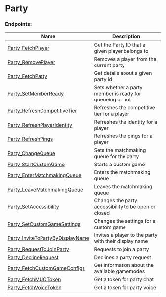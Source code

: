 <!--

This file is automatically generated!
Do not edit it directly!
See https://github.com/techchrism/valorant-api-docs/blob/trunk/contributing.md for more information.

-->

# Party

### Endpoints:
|Name|Description|
|---|---|
|[Party_FetchPlayer](GET%20Party_FetchPlayer.md)|Get the Party ID that a given player belongs to|
|[Party_RemovePlayer](DELETE%20Party_RemovePlayer.md)|Removes a player from the current party|
|[Party_FetchParty](GET%20Party_FetchParty.md)|Get details about a given party id|
|[Party_SetMemberReady](POST%20Party_SetMemberReady.md)|Sets whether a party member is ready for queueing or not|
|[Party_RefreshCompetitiveTier](POST%20Party_RefreshCompetitiveTier.md)|Refreshes the competitive tier for a player|
|[Party_RefreshPlayerIdentity](POST%20Party_RefreshPlayerIdentity.md)|Refreshes the identity for a player|
|[Party_RefreshPings](POST%20Party_RefreshPings.md)|Refreshes the pings for a player|
|[Party_ChangeQueue](POST%20Party_ChangeQueue.md)|Sets the matchmaking queue for the party|
|[Party_StartCustomGame](POST%20Party_StartCustomGame.md)|Starts a custom game|
|[Party_EnterMatchmakingQueue](POST%20Party_EnterMatchmakingQueue.md)|Enters the matchmaking queue|
|[Party_LeaveMatchmakingQueue](POST%20Party_LeaveMatchmakingQueue.md)|Leaves the matchmaking queue|
|[Party_SetAccessibility](POST%20Party_SetAccessibility.md)|Changes the party accessibility to be open or closed|
|[Party_SetCustomGameSettings](POST%20Party_SetCustomGameSettings.md)|Changes the settings for a custom game|
|[Party_InviteToPartyByDisplayName](POST%20Party_InviteToPartyByDisplayName.md)|Invites a player to the party with their display name|
|[Party_RequestToJoinParty](POST%20Party_RequestToJoinParty.md)|Requests to join a party|
|[Party_DeclineRequest](POST%20Party_DeclineRequest.md)|Declines a party request|
|[Party_FetchCustomGameConfigs](GET%20Party_FetchCustomGameConfigs.md)|Get information about the available gamemodes|
|[Party_FetchMUCToken](GET%20Party_FetchMUCToken.md)|Get a token for party chat|
|[Party_FetchVoiceToken](GET%20Party_FetchVoiceToken.md)|Get a token for party voice|

